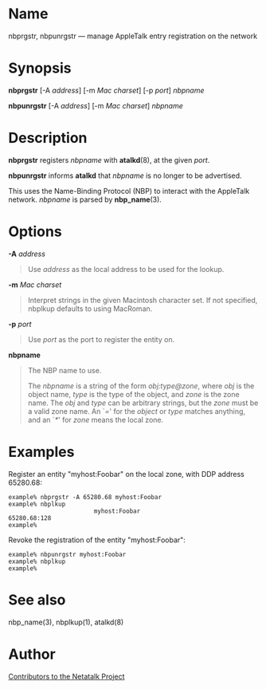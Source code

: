 # Name

nbprgstr, nbpunrgstr — manage AppleTalk entry registration on the network

# Synopsis

**nbprgstr** [-A *address*] [-m *Mac charset*] [-p *port*] *nbpname*

**nbpunrgstr** [-A *address*] [-m *Mac charset*] *nbpname*

# Description

**nbprgstr** registers *nbpname* with **atalkd**(8), at the given *port*.

**nbpunrgstr** informs **atalkd** that *nbpname* is no longer to be advertised.

This uses the Name-Binding Protocol (NBP) to interact with the AppleTalk network.
*nbpname* is parsed by **nbp_name**(3).

# Options

**-A** *address*
> Use *address* as the local address to be used for the lookup.

**-m** *Mac charset*
> Interpret strings in the given Macintosh character set.
> If not specified, nbplkup defaults to using MacRoman.

**-p** *port*
> Use *port* as the port to register the entity on.

**nbpname**
> The NBP name to use.
>
> The *nbpname* is a string of the form *obj:type@zone*, where *obj* is the object name,
> *type* is the type of the object, and *zone* is the zone name.
> The *obj* and *type* can be arbitrary strings, but the *zone* must be a valid zone name.
> An \`*=*' for the *object* or *type* matches anything, and an \`*\**' for *zone* means the local zone.

# Examples

Register an entity "myhost:Foobar" on the local zone, with DDP address 65280.68:

    example% nbprgstr -A 65280.68 myhost:Foobar
    example% nbplkup
                            myhost:Foobar                             65280.68:128
    example%

Revoke the registration of the entity "myhost:Foobar":

    example% nbpunrgstr myhost:Foobar
    example% nbplkup
    example%

# See also

nbp_name(3), nbplkup(1), atalkd(8)

# Author

[Contributors to the Netatalk Project](https://netatalk.io/contributors)
